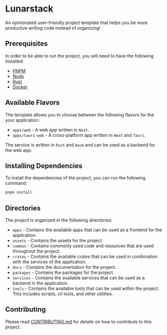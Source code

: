 # Lunarstack

An opinionated user-friendly project template that helps you be more productive writing code instead of organizing!

## Prerequisites

In order to be able to run the project, you will need to have the following installed:

- [PNPM](https://pnpm.io/)
- [Node](https://nodejs.org/)
- [Rust](https://www.rust-lang.org/)
- [Docker](https://www.docker.com/)

## Available Flavors

The template allows you to choose between the following flavors for the your application:

- `apps/web` - A web app written in `Next`.
- `apps/tauri-web` - A cross-platform app written in `Next` and `Tauri`.

The service is written in `Rust` and `Axum` and can be used as a backend for the web app.

## Installing Dependencies

To install the dependencies of the project, you can run the following command:

```bash
pnpm install
```

## Directories

The project is organized in the following directories:

- `apps` - Contains the available apps that can be used as a frontend for the application.
- `assets` - Contains the assets for the project.
- `common` - Contains commonly used code and resources that are used throughout the project.
- `crates` - Contains the available crates that can be used in combination with the services of the application.
- `docs` - Contains the documentation for the project.
- `packages` - Contains the packages for the project.
- `services` - Contains the available services that can be used as a backend in the application.
- `tools` - Contains the available tools that can be used within the project. This includes scripts, cli tools, and other utilities.

## Contributing

Please read [CONTRIBUTING.md](CONTRIBUTING.md) for details on how to contribute to this project.
